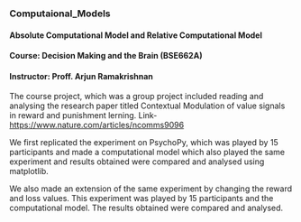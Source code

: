 ### Computaional_Models
#### Absolute Computational Model and Relative Computational Model
#### Course: Decision Making and the Brain (BSE662A)
#### Instructor: Proff. Arjun Ramakrishnan

The course project, which was a group project included reading and analysing the research paper titled Contextual Modulation of value signals in reward and punishment lerning. Link-https://www.nature.com/articles/ncomms9096

We first replicated the experiment on PsychoPy, which was played by 15 participants and made a computational model which also played the same experiment and results obtained were compared and analysed using matplotlib.

We also made an extension of the same experiment by changing the reward and loss values. This experiment was played by 15 participants and the computational model. The results obtained were compared and analysed.

